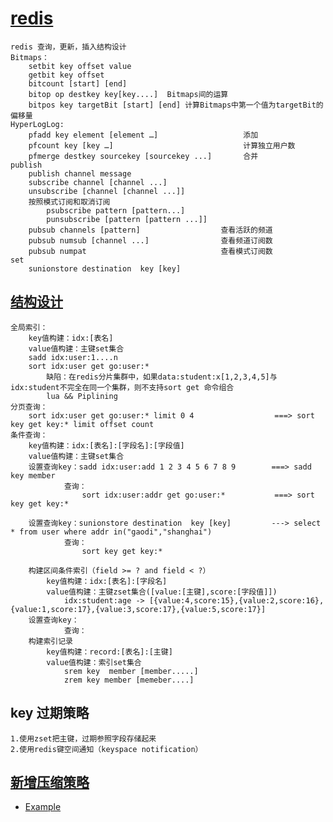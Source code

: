 # [redis](http://doc.redisfans.com/)
    redis 查询，更新，插入结构设计
    Bitmaps：
        setbit key offset value
        getbit key offset
        bitcount [start] [end]
        bitop op destkey key[key....]  Bitmaps间的运算
        bitpos key targetBit [start] [end] 计算Bitmaps中第一个值为targetBit的偏移量
    HyperLogLog:
        pfadd key element [element …]                   添加
        pfcount key [key …]                             计算独立用户数
        pfmerge destkey sourcekey [sourcekey ...]       合并
    publish    
        publish channel message
        subscribe channel [channel ...]
        unsubscribe [channel [channel ...]]
        按照模式订阅和取消订阅
            psubscribe pattern [pattern...]
            punsubscribe [pattern [pattern ...]]
        pubsub channels [pattern]                  查看活跃的频道
        pubsub numsub [channel ...]                查看频道订阅数
        pubsub numpat                              查看模式订阅数 
    set
        sunionstore destination  key [key]        
## [结构设计](https://blog.csdn.net/w13528476101/article/details/70146064)
    全局索引：
        key值构建：idx:[表名]
        value值构建：主键set集合
        sadd idx:user:1....n
        sort idx:user get go:user:*
            缺陷：在redis分片集群中，如果data:student:x[1,2,3,4,5]与idx:student不完全在同一个集群，则不支持sort get 命令组合
            lua && Piplining
    分页查询：
        sort idx:user get go:user:* limit 0 4                  ===> sort key get key:* limit offset count
    条件查询：
        key值构建：idx:[表名]:[字段名]:[字段值]
        value值构建：主键set集合
        设置查询key：sadd idx:user:add 1 2 3 4 5 6 7 8 9        ===> sadd key member
                查询：
                    sort idx:user:addr get go:user:*           ===> sort key get key:*
                    
        设置查询key：sunionstore destination  key [key]         ---> select * from user where addr in("gaodi","shanghai") 
                查询：
                    sort key get key:*
                    
        构建区间条件索引（field >= ? and field < ?）
            key值构建：idx:[表名]:[字段名]
            value值构建：主键zset集合([value:[主键],score:[字段值]])
                idx:student:age -> [{value:4,score:15},{value:2,score:16},{value:1,score:17},{value:3,score:17},{value:5,score:17}]
        设置查询key：
                查询：
        构建索引记录
            key值构建：record:[表名]:[主键]
            value值构建：索引set集合
                srem key  member [member.....]
                zrem key member [memeber....]
## key 过期策略
    1.使用zset把主键，过期参照字段存储起来
    2.使用redis键空间通知（keyspace notification）
    
## [新增压缩策略](https://github.com/golang/snappy)
* [Example](https://github.com/jackerzz/cache/blob/master/canal/cache/test/main.go)
